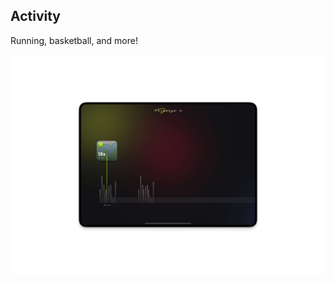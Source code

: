 ## Activity

Running, basketball, and more!

![Run Club Interface](https://github.com/ohiosveryown/activity/blob/vanilla/public/img/readme@2x.jpg)
